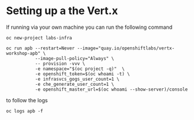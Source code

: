 # Setting up a the Vert.x 

If running via your own machine you can run the following command

  ```
  oc new-project labs-infra

  oc run apb --restart=Never --image="quay.io/openshiftlabs/vertx-workshop-apb" \
             --image-pull-policy="Always" \
             -- provision -vvv \
             -e namespace="$(oc project -q)"  \
             -e openshift_token=$(oc whoami -t) \
             -e infrasvcs_gogs_user_count=1 \
             -e che_generate_user_count=1 \
             -e openshift_master_url=$(oc whoami --show-server)/console
  ```

to follow the logs
  ```
  oc logs apb -f
  ```

